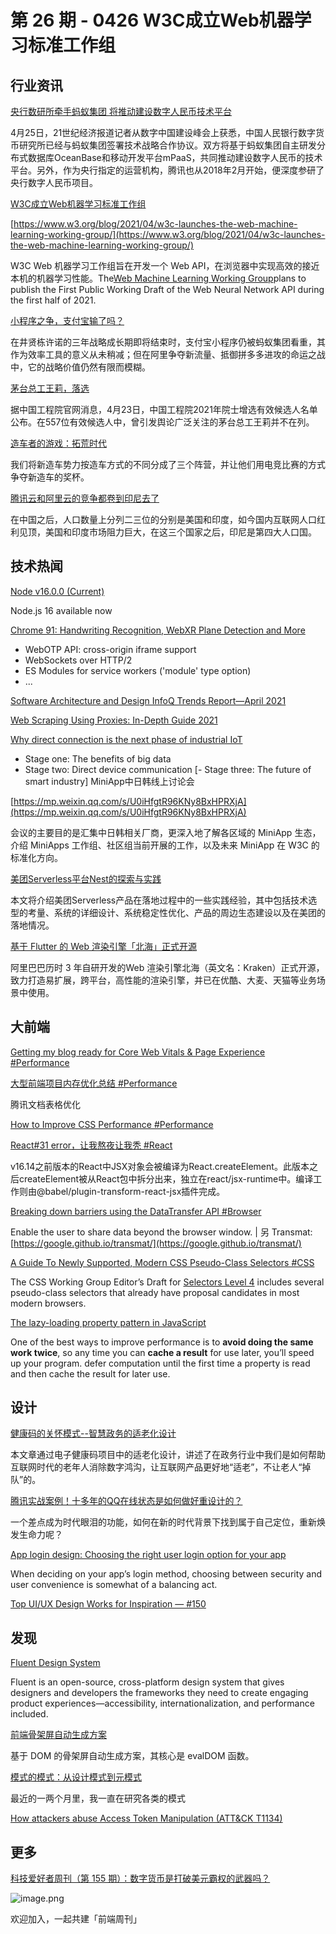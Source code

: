 # 第 26 期 - 0426 W3C成立Web机器学习标准工作组
## 行业资讯
[央行数研所牵手蚂蚁集团 将推动建设数字人民币技术平台](https://wap.peopleapp.com/article/rmh20141421/rmh20141421)

4月25日，21世纪经济报道记者从数字中国建设峰会上获悉，中国人民银行数字货币研究所已经与蚂蚁集团签署技术战略合作协议。双方将基于蚂蚁集团自主研发分布式数据库OceanBase和移动开发平台mPaaS，共同推动建设数字人民币的技术平台。另外，作为央行指定的运营机构，腾讯也从2018年2月开始，便深度参研了央行数字人民币项目。

[W3C成立Web机器学习标准工作组](https://mp.weixin.qq.com/s/btH3MPYQ7YWNA7Yr_S9awQ)


[https://www.w3.org/blog/2021/04/w3c-launches-the-web-machine-learning-working-group/](https://www.w3.org/blog/2021/04/w3c-launches-the-web-machine-learning-working-group/)

W3C Web 机器学习工作组旨在开发一个 Web API，在浏览器中实现高效的接近本机的机器学习性能。The[Web Machine Learning Working Group](https://www.w3.org/groups/wg/webmachinelearning)plans to publish the First Public Working Draft of the Web Neural Network API during the first half of 2021.

[小程序之争，支付宝输了吗？](https://mp.weixin.qq.com/s/QNxwjYJax4dXCL-ubKR6Kg)

在井贤栋许诺的三年战略成长期即将结束时，支付宝小程序仍被蚂蚁集团看重，其作为效率工具的意义从未稍减；但在阿里争夺新流量、抵御拼多多进攻的命运之战中，它的战略价值仍然有限而模糊。

[茅台总工王莉，落选](https://mp.weixin.qq.com/s/3MUTsvg4U_vArAaFkLJDoQ)

据中国工程院官网消息，4月23日，中国工程院2021年院士增选有效候选人名单公布。在557位有效候选人中，曾引发舆论广泛关注的茅台总工王莉并不在列。

[造车者的游戏：拓荒时代](https://mp.weixin.qq.com/s/0Z5O3kRRXb1W6C4nXIBrVw)

我们将新造车势力按造车方式的不同分成了三个阵营，并让他们用电竞比赛的方式争夺新造车的奖杯。

[腾讯云和阿里云的竞争都卷到印尼去了](https://mp.weixin.qq.com/s/jYNesrLtQkmMnYQhwNyDFA)

在中国之后，人口数量上分列二三位的分别是美国和印度，如今国内互联网人口红利见顶，美国和印度市场阻力巨大，在这三个国家之后，印尼是第四大人口国。

## 技术热闻
[Node v16.0.0 (Current)](https://nodejs.medium.com/node-js-16-available-now-7f5099a97e70)

Node.js 16 available now

[Chrome 91: Handwriting Recognition, WebXR Plane Detection and More](https://blog.chromium.org/2021/04/chrome-91-handwriting-recognition-webxr.html)


- WebOTP API: cross-origin iframe support
- WebSockets over HTTP/2
- ES Modules for service workers ('module' type option)
- ...

[Software Architecture and Design InfoQ Trends Report—April 2021](https://www.infoq.com/articles/architecture-trends-2021/)


[Web Scraping Using Proxies: In-Depth Guide 2021](https://research.aimultiple.com/proxy-scraping/)


[Why direct connection is the next phase of industrial IoT](https://www.iot-now.com/2021/04/23/109514-why-direct-connection-is-the-next-phase-of-industrial-iot/)


- Stage one: The benefits of big data
- Stage two: Direct device communication
[- Stage three: The future of smart industry] MiniApp中日韩线上讨论会

[https://mp.weixin.qq.com/s/U0iHfgtR96KNy8BxHPRXjA](https://mp.weixin.qq.com/s/U0iHfgtR96KNy8BxHPRXjA)

会议的主要目的是汇集中日韩相关厂商，更深入地了解各区域的 MiniApp 生态，介绍 MiniApps 工作组、社区组当前开展的工作，以及未来 MiniApp 在 W3C 的标准化方向。

[美团Serverless平台Nest的探索与实践](https://mp.weixin.qq.com/s/NlMP4-gf2dqt3foAKJmeQg)

本文将介绍美团Serverless产品在落地过程中的一些实践经验，其中包括技术选型的考量、系统的详细设计、系统稳定性优化、产品的周边生态建设以及在美团的落地情况。

[基于 Flutter 的 Web 渲染引擎「北海」正式开源](https://mp.weixin.qq.com/s/igw6wLq34LgRT52zOp1Ixg)

阿里巴巴历时 3 年自研开发的Web 渲染引擎北海（英文名：Kraken）正式开源，致力打造易扩展，跨平台，高性能的渲染引擎，并已在优酷、大麦、天猫等业务场景中使用。

## 大前端
[Getting my blog ready for Core Web Vitals & Page Experience #Performance](https://paulbakaus.com/2021/04/23/getting-my-blog-ready-for-core-web-vitals-page-experience/)


[大型前端项目内存优化总结 #Performance](https://mp.weixin.qq.com/s/_wbP0B3EiTjME9Sg3BXqqA)

腾讯文档表格优化

[How to Improve CSS Performance #Performance](https://calibreapp.com/blog/css-performance)


[React#31 error，让我熬夜让我秃 #React](https://mp.weixin.qq.com/s/-qvCg4U9uwxy1IJ8zA0ieA)

v16.14之前版本的React中JSX对象会被编译为React.createElement。此版本之后createElement被从React包中拆分出来，独立在react/jsx-runtime中。编译工作则由@babel/plugin-transform-react-jsx插件完成。

[Breaking down barriers using the DataTransfer API #Browser](https://web.dev/datatransfer/)

Enable the user to share data beyond the browser window. | 另 Transmat: [https://google.github.io/transmat/](https://google.github.io/transmat/)

[A Guide To Newly Supported, Modern CSS Pseudo-Class Selectors #CSS](https://www.smashingmagazine.com/2021/04/guide-supported-modern-css-pseudo-class-selectors/)

The CSS Working Group Editor’s Draft for [Selectors Level 4](https://drafts.csswg.org/selectors-4/) includes several pseudo-class selectors that already have proposal candidates in most modern browsers.

[The lazy-loading property pattern in JavaScript](https://humanwhocodes.com/blog/2021/04/lazy-loading-property-pattern-javascript/)

One of the best ways to improve performance is to **avoid doing the same work twice**, so any time you can **cache a result** for use later, you’ll speed up your program.
defer computation until the first time a property is read and then cache the result for later use.

## 设计
[健康码的关怀模式--智慧政务的适老化设计](https://mp.weixin.qq.com/s/6kU09beaP63-wnFUlmGY8Q)

本文章通过电子健康码项目中的适老化设计，讲述了在政务行业中我们是如何帮助互联网时代的老年人消除数字鸿沟，让互联网产品更好地“适老”，不让老人“掉队”的。

[腾讯实战案例！十多年的QQ在线状态是如何做好重设计的？](https://www.uisdc.com/qq-online-status)

一个差点成为时代眼泪的功能，如何在新的时代背景下找到属于自己定位，重新焕发生命力呢？

[App login design: Choosing the right user login option for your app](https://uxmag.com/articles/app-login-design-choosing-the-right-user-login-option-for-your-app)

When deciding on your app’s login method, choosing between security and user convenience is somewhat of a balancing act.

[Top UI/UX Design Works for Inspiration — #150](https://uxplanet.org/top-ui-ux-design-inspiration-150-bd6dd033548d)


## 发现
[Fluent Design System](https://www.microsoft.com/design/fluent/#/)

Fluent is an open-source, cross-platform design system that gives designers and developers the frameworks they need to create engaging product experiences—accessibility, internationalization, and performance included.

[前端骨架屏自动生成方案](https://mp.weixin.qq.com/s/0n8JeByNVg-mPxubfAGoWQ)

基于 DOM 的骨架屏自动生成方案，其核心是 evalDOM 函数。

[模式的模式：从设计模式到元模式](https://mp.weixin.qq.com/s/alnJLyZv3wuRT2L8pD2CJw)

最近的一两个月里，我一直在研究各类的模式

[How attackers abuse Access Token Manipulation (ATT&CK T1134)](https://www.elastic.co/cn/blog/how-attackers-abuse-access-token-manipulation)


## 更多
[科技爱好者周刊（第 155 期）：数字货币是打破美元霸权的武器吗？](http://www.ruanyifeng.com/blog/2021/04/weekly-issue-155.html)

![image.png](https://cdn.nlark.com/yuque/0/2020/png/85771/1605930034828-7fc81343-651f-4a15-8465-eebe5a23cf61.png#height=31&id=S0tJc&margin=%5Bobject%20Object%5D&name=image.png&originHeight=90&originWidth=2186&originalType=binary&size=14325&status=done&style=none&width=746)


欢迎加入，一起共建「前端周刊」

